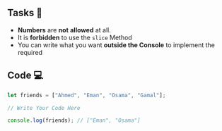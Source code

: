 ## Tasks 🎯

- **Numbers** are **not** **allowed** at all.
- It is **forbidden** to use the `slice` Method
- You can write what you want **outside the Console** to implement the required


## Code 💻

```js
let friends = ["Ahmed", "Eman", "Osama", "Gamal"];

// Write Your Code Here

console.log(friends); // ["Eman", "Osama"]
```
